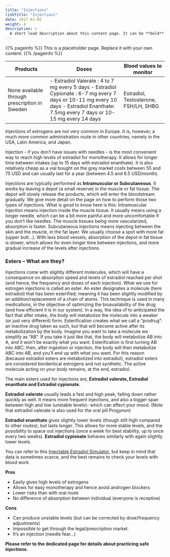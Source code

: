 ```yaml
---
title: "Injections"
linkTitle: "Injections"
date: 2017-01-05
weight: 4
description: >
  A short lead description about this content page. It can be **bold** or _italic_ and can be split over multiple paragraphs.
---
```


{{% pageinfo %}}
This is a placeholder page. Replace it with your own content.
{{% /pageinfo %}}

|Products|Doses|Blood values to monitor|
|--------|-----|----|
|None available through prescription in Sweden|- Estradiol Valerate : 4 to 7 mg every 5 days - Estradiol Cypionate : 6-7 mg every 7 days or 10-11 mg every 10 days - Estradiol Enanthate: 7.5mg every 7 days or 10-15 mg every 14 days|Estradiol, Testosterone, FSH/LH, SHBG|


Injections of estrogens are not very common in Europe. It is, however, a much more common administration route in other countries, namely in the USA, Latin America, and Japan.

Injection - if you don’t have issues with needles - is the most convenient way to reach high levels of estradiol for monotherapy. It allows for longer time between intakes (up to 15 days with estradiol enanthate). It is also relatively cheap as a vial bought on the grey market costs between 55 and 75 USD and can usually last for a year (between 4.5 and 6.5 USD/month).

Injections are typically performed as **Intramuscular or Subcutaneous**. It works by leaving a depot (a small reserve) in the muscle or fat tissue. The depot will slowly release the products, which will enter the bloodstream gradually. We give more detail on the page on how to perform those two types of injections. What is good to know here is this:
Intramuscular injection means injection inside the muscle tissue. It usually means using a longer needle, which can be a bit more painful and more uncomfortable if you don’t like needles. The muscle tissues being more vascularized, absorption is faster.
Subcutaneous injections means injecting between the skin and the muscle, in the fat layer. We usually choose a spot with more fat (upper butt…). With less blood vessels, absorption of the depot in fat tissue is slower, which allows for even longer time between injections, and more gradual increase of the levels after injections. 

### Esters – What are they? ###

Injections come with slightly different molecules, which will have a consequence on absorption speed and levels of estradiol reached per shot (and hence, the frequency and doses of each injection). What we use for estrogen injections is called an ester. An ester designates a molecule (here estradiol) that has been esterified; meaning it has been slightly modified by an addition/replacement of a chain of atoms. This technique is used in many medications, in the objective of optimizing the bioavailability of the drug (and how efficient it is in our system). In a way, the idea of to anticipated the fact that after intake, the body will metabolize the molecule into a weaker (or just very different) form. Esterification creates what we call a “prodrug”: an inactive drug taken as such, but that will become active after its metabolization by the body. Imagine you want to take a molecule we simplify as “AB”. If you take it just like that, the body will metabolize AB into A, and it won’t be exactly what you want. Esterification is first turning AB into ABC; then, after ingestion or injection, the body will then metabolize ABC into AB, and you’ll end up with what you want. For this reason (because estradiol esters are metabolized into estradiol), estradiol esters are considered bioidentical estrogens and not synthetic. The active molecule acting on your body remains, at the end, estradiol. 

The main esters used for injections are, **Estradiol valerate, Estradiol enanthate and Estradiol cypionate.**
	
**Estradiol valerate** usually leads a fast and high peak, falling down rather quickly as well. It means more frequent injections, and also a bigger span between high and low (unstable levels)- which can affect your mood. (Note that estradiol valerate is also used for the oral pill Progynon)

**Estradiol enanthate** gives slightly lower levels (though still high compared to other routes), but lasts longer. This allows for more stable levels, and the possibility to space out injections (once a week for best stability, up to once every two weeks). **Estradiol cypionate** behaves similarly with again slightly lower levels.

You can refer to this [Injectable Estradiol Simulator](https://transfemscience.org/misc/injectable-e2-simulator/), but keep in mind that data is sometimes scarce, and the best remains to check your levels with blood work.

**Pros**
- Easily gives high levels of estrogens
- Allows for easy monotherapy and hence avoid androgen blockers
- Lower risks than with oral route
- No difference of absorption between individual (everyone is receptive)

**Cons**
- Can produce unstable levels (but can be corrected by dose/frequency adjustments)
- Impossible to get through the legal/prescription market.
- It’s an injection (needle fear…)

                     
**Please refer to the dedicated page for details about practicing safe injections.**

